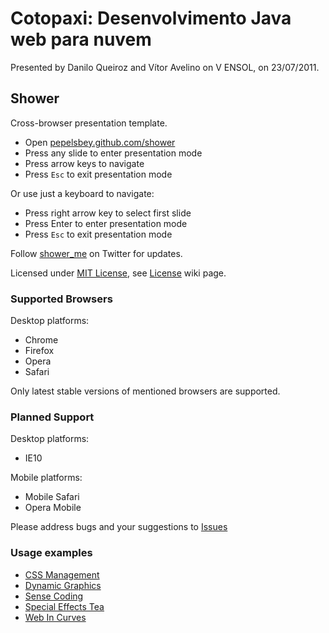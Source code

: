 # Cotopaxi: Desenvolvimento Java web para nuvem
Presented by Danilo Queiroz and Vítor Avelino on V ENSOL, on 23/07/2011.

## Shower
Сross-browser presentation template.

* Open [pepelsbey.github.com/shower](http://pepelsbey.github.com/shower/)
* Press any slide to enter presentation mode
* Press arrow keys to navigate
* Press `Esc` to exit presentation mode

Or use just a keyboard to navigate:

* Press right arrow key to select first slide
* Press Enter to enter presentation mode
* Press `Esc` to exit presentation mode

Follow [shower_me](http://twitter.com/shower_me/) on Twitter for updates.

Licensed under [MIT License](http://en.wikipedia.org/wiki/MIT_License), see [License](https://github.com/pepelsbey/shower/wiki/License) wiki page.

### Supported Browsers

Desktop platforms:

* Chrome
* Firefox
* Opera
* Safari

Only latest stable versions of mentioned browsers are supported.

### Planned Support

Desktop platforms:

* IE10

Mobile platforms:

* Mobile Safari
* Opera Mobile

Please address bugs and your suggestions to [Issues](http://github.com/pepelsbey/shower/issues)

### Usage examples

* [CSS Management](http://pepelsbey.net/pres/css-management/)
* [Dynamic Graphics](http://pepelsbey.net/pres/dynamic-graphics/)
* [Sense Coding](http://pepelsbey.net/pres/sense-coding/)
* [Special Effects Tea](http://pepelsbey.net/pres/special-effects-tea/)
* [Web In Curves](http://pepelsbey.net/pres/web-in-curves/)
